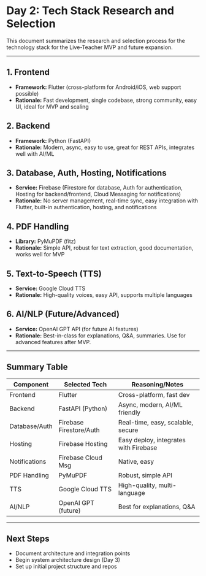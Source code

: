 # Day 2: Tech Stack Research and Selection

This document summarizes the research and selection process for the technology stack for the Live-Teacher MVP and future expansion.

---

## 1. Frontend
- **Framework:** Flutter (cross-platform for Android/iOS, web support possible)
- **Rationale:** Fast development, single codebase, strong community, easy UI, ideal for MVP and scaling

## 2. Backend
- **Framework:** Python (FastAPI)
- **Rationale:** Modern, async, easy to use, great for REST APIs, integrates well with AI/ML

## 3. Database, Auth, Hosting, Notifications
- **Service:** Firebase (Firestore for database, Auth for authentication, Hosting for backend/frontend, Cloud Messaging for notifications)
- **Rationale:** No server management, real-time sync, easy integration with Flutter, built-in authentication, hosting, and notifications

## 4. PDF Handling
- **Library:** PyMuPDF (fitz)
- **Rationale:** Simple API, robust for text extraction, good documentation, works well for MVP

## 5. Text-to-Speech (TTS)
- **Service:** Google Cloud TTS
- **Rationale:** High-quality voices, easy API, supports multiple languages

## 6. AI/NLP (Future/Advanced)
- **Service:** OpenAI GPT API (for future AI features)
- **Rationale:** Best-in-class for explanations, Q&A, summaries. Use for advanced features after MVP.



---

## Summary Table
| Component         | Selected Tech           | Reasoning/Notes                       |
|-------------------|------------------------|---------------------------------------|
| Frontend          | Flutter                | Cross-platform, fast dev              |
| Backend           | FastAPI (Python)       | Async, modern, AI/ML friendly         |
| Database/Auth     | Firebase Firestore/Auth| Real-time, easy, scalable, secure     |
| Hosting           | Firebase Hosting       | Easy deploy, integrates with Firebase |
| Notifications     | Firebase Cloud Msg     | Native, easy                          |
| PDF Handling      | PyMuPDF                | Robust, simple API                    |
| TTS               | Google Cloud TTS       | High-quality, multi-language          |
| AI/NLP            | OpenAI GPT (future)    | Best for explanations, Q&A            |

---

## Next Steps
- Document architecture and integration points
- Begin system architecture design (Day 3)
- Set up initial project structure and repos
